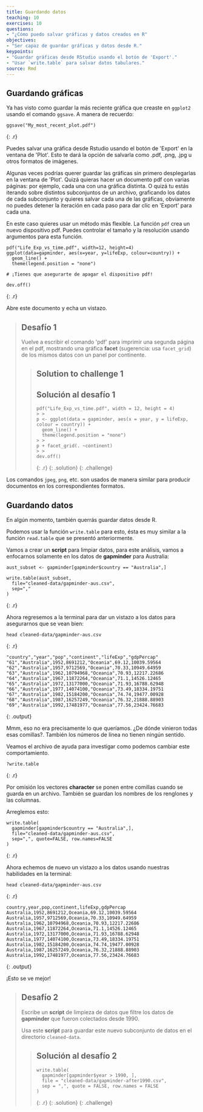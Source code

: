 ```yaml
---
title: Guardando datos
teaching: 10
exercises: 10
questions:
- "¿Cómo puedo salvar gráficas y datos creados en R"
objectives:
- "Ser capaz de guardar gráficas y datos desde R."
keypoints:
- "Guardar gráficas desde RStudio usando el botón de 'Export'."
- "Usar `write.table` para salvar datos tabulares."
source: Rmd
---
```



## Guardando gráficas

Ya has visto como guardar la más reciente gráfica que creaste en `ggplot2`
usando el comando `ggsave`. A manera de recuerdo:


~~~
ggsave("My_most_recent_plot.pdf")
~~~
{: .r}

Puedes salvar una gráfica desde Rstudio usando el botón de 'Export' en la
ventana de 'Plot'. Esto te dará la opción de salvarla como .pdf, .png, .jpg
u otros formatos de imágenes.

Algunas veces podrías querer guardar las gráficas sin primero desplegarlas
en la ventana de 'Plot'. Quizá quieras hacer un documento pdf con varias
páginas: por ejemplo, cada una con una gráfica distinta. O quizá tu estás
iterando sobre distintos subconjuntos de un archivo, graficando los datos
de cada subconjunto y quieres salvar cada una de las gráficas, obviamente no
puedes detener la iteración en cada paso para dar clic en 'Export' para
cada una.

En este caso quieres usar un método más flexible. La función `pdf` crea un
nuevo dispositivo pdf. Puedes controlar el tamaño y la resolución usando
argumentos para esta función.


~~~
pdf("Life_Exp_vs_time.pdf", width=12, height=4)
ggplot(data=gapminder, aes(x=year, y=lifeExp, colour=country)) +
  geom_line() +
  theme(legend.position = "none")

# ¡Tienes que asegurarte de apagar el dispositivo pdf!

dev.off()
~~~
{: .r}

Abre este documento y echa un vistazo.

> ## Desafío 1
>
> Vuelve a escribir el comando 'pdf' para imprimir una segunda página en el
> pdf, mostrando una gráfica **facet** (sugerencia: usa `facet_grid`) de los
> mismos datos con un panel por continente.
> > ## Solution to challenge 1
> > ## Solución al desafío 1
> >
> >
> > ~~~
> > pdf("Life_Exp_vs_time.pdf", width = 12, height = 4)
> > > >
> > p <- ggplot(data = gapminder, aes(x = year, y = lifeExp, colour = country)) +
> >   geom_line() +
> >   theme(legend.position = "none")
> > > >
> > p + facet_grid(. ~continent)
> > > >
> > dev.off()
> > ~~~
> > {: .r}
> {: .solution}
{: .challenge}


Los comandos `jpeg`, `png`, etc. son usados de manera similar para producir
documentos en los correspondientes formatos.

## Guardando datos

En algún momento, también querrás guardar datos desde R.

Podemos usar la función `write.table` para esto, ésta es muy similar a la
función `read.table` que se presentó anteriormente.

Vamos a crear un **script** para limpiar datos, para este análisis, vamos a
enfocarnos solamente en los datos de **gapminder** para Australia:


~~~
aust_subset <- gapminder[gapminder$country == "Australia",]

write.table(aust_subset,
  file="cleaned-data/gapminder-aus.csv",
  sep=","
)
~~~
{: .r}

Ahora regresemos a la terminal para dar un vistazo a los datos para
asegurarnos que se vean bien:


~~~
head cleaned-data/gapminder-aus.csv
~~~
{: .r}




~~~
"country","year","pop","continent","lifeExp","gdpPercap"
"61","Australia",1952,8691212,"Oceania",69.12,10039.59564
"62","Australia",1957,9712569,"Oceania",70.33,10949.64959
"63","Australia",1962,10794968,"Oceania",70.93,12217.22686
"64","Australia",1967,11872264,"Oceania",71.1,14526.12465
"65","Australia",1972,13177000,"Oceania",71.93,16788.62948
"66","Australia",1977,14074100,"Oceania",73.49,18334.19751
"67","Australia",1982,15184200,"Oceania",74.74,19477.00928
"68","Australia",1987,16257249,"Oceania",76.32,21888.88903
"69","Australia",1992,17481977,"Oceania",77.56,23424.76683
~~~
{: .output}

Mmm, eso no era precisamente lo que queríamos. ¿De dónde vinieron todas
esas comillas?. También los números de línea no tienen ningún sentido.

Veamos el archivo de ayuda para investigar como podemos cambiar este
comportamiento.


~~~
?write.table
~~~
{: .r}

Por omisión los vectores **character** se ponen entre comillas cuando se
guarda en un archivo. También se guardan los nombres de los renglones y las
columnas.

Arreglemos esto:


~~~
write.table(
  gapminder[gapminder$country == "Australia",],
  file="cleaned-data/gapminder-aus.csv",
  sep=",", quote=FALSE, row.names=FALSE
)
~~~
{: .r}

Ahora echemos de nuevo un vistazo a los datos usando nuestras habilidades en
la terminal:


~~~
head cleaned-data/gapminder-aus.csv
~~~
{: .r}




~~~
country,year,pop,continent,lifeExp,gdpPercap
Australia,1952,8691212,Oceania,69.12,10039.59564
Australia,1957,9712569,Oceania,70.33,10949.64959
Australia,1962,10794968,Oceania,70.93,12217.22686
Australia,1967,11872264,Oceania,71.1,14526.12465
Australia,1972,13177000,Oceania,71.93,16788.62948
Australia,1977,14074100,Oceania,73.49,18334.19751
Australia,1982,15184200,Oceania,74.74,19477.00928
Australia,1987,16257249,Oceania,76.32,21888.88903
Australia,1992,17481977,Oceania,77.56,23424.76683
~~~
{: .output}

¡Esto se ve mejor!

> ## Desafío 2
>
> Escribe un **script** de limpieza de datos que filtre los datos de
> **gapminder** que fueron colectados desde 1990.
>
> Usa este **script** para guardar este nuevo subconjunto de datos en el
> directorio `cleaned-data`.
> > ## Solución al desafío 2
> >
> >
> > ~~~
> > write.table(
> >   gapminder[gapminder$year > 1990, ],
> >   file = "cleaned-data/gapminder-after1990.csv",
> >   sep = ",", quote = FALSE, row.names = FALSE
> > )
> > ~~~
> > {: .r}
> {: .solution}
{: .challenge}


